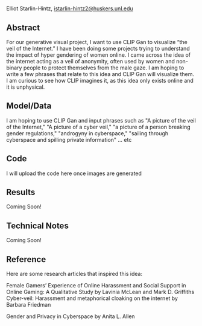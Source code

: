 #  

Elliot Starlin-Hintz, istarlin-hintz2@huskers.unl.edu

## Abstract

For our generative visual project, I want to use CLIP Gan to visualize “the veil of the Internet.” I have been doing some projects trying to understand the impact of hyper gendering of women online. I came across the idea of the internet acting as a veil of anonymity, often used by women and non-binary people to protect themselves from the male gaze. I am hoping to write a few phrases that relate to this idea and CLIP Gan will visualize them. I am curious to see how CLIP imagines it, as this idea only exists online and it is unphysical. 

## Model/Data

I am hoping to use CLIP Gan and input phrases such as "A picture of the veil of the Internet," "A picture of a cyber veil," "a picture of a person breaking gender regulations," "androgyny in cyberspace," "sailing through cyberspace and spilling private information" ... etc 

## Code

I will upload the code here once images are generated

## Results

Coming Soon!

## Technical Notes

Coming Soon!

## Reference
Here are some research articles that inspired this idea:

Female Gamers’ Experience of Online Harassment and Social Support in Online Gaming: A Qualitative Study by Lavinia McLean and Mark D. Griffiths 
Cyber-veil: Harassment and metaphorical cloaking on the internet by Barbara Friedman

Gender and Privacy in Cyberspace by Anita L. Allen
